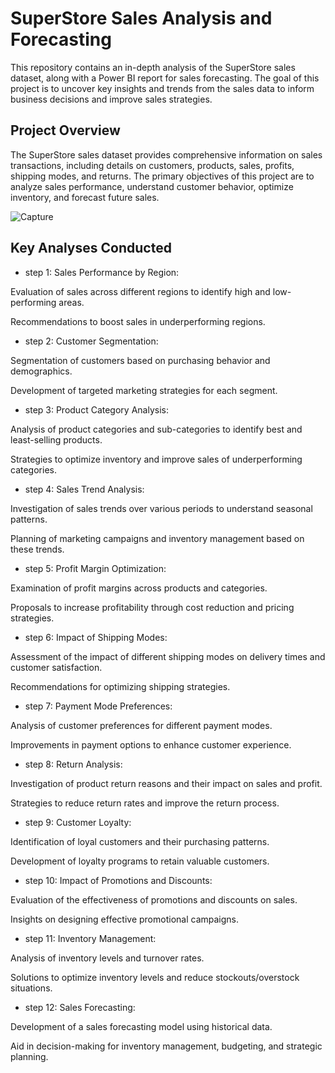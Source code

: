 
# SuperStore Sales Analysis and Forecasting

This repository contains an in-depth analysis of the SuperStore sales dataset, along with a Power BI report for sales forecasting. The goal of this project is to uncover key insights and trends from the sales data to inform business decisions and improve sales strategies.

## Project Overview

The SuperStore sales dataset provides comprehensive information on sales transactions, including details on customers, products, sales, profits, shipping modes, and returns. The primary objectives of this project are to analyze sales performance, understand customer behavior, optimize inventory, and forecast future sales.

![Capture](https://github.com/user-attachments/assets/dfb6480c-f97c-422f-81a6-07513c70d167)

## Key Analyses Conducted

- step 1: Sales Performance by Region:

Evaluation of sales across different regions to identify high and low-performing areas.

Recommendations to boost sales in underperforming regions.

- step 2: Customer Segmentation:

Segmentation of customers based on purchasing behavior and demographics.

Development of targeted marketing strategies for each segment.

- step 3: Product Category Analysis:

Analysis of product categories and sub-categories to identify best and least-selling products.

Strategies to optimize inventory and improve sales of underperforming categories.

- step 4: Sales Trend Analysis:

Investigation of sales trends over various periods to understand seasonal patterns.

Planning of marketing campaigns and inventory management based on these trends.

- step 5: Profit Margin Optimization:

Examination of profit margins across products and categories.

Proposals to increase profitability through cost reduction and pricing strategies.

- step 6: Impact of Shipping Modes:

Assessment of the impact of different shipping modes on delivery times and customer satisfaction.

Recommendations for optimizing shipping strategies.

- step 7: Payment Mode Preferences:

Analysis of customer preferences for different payment modes.

Improvements in payment options to enhance customer experience.

- step 8: Return Analysis:

Investigation of product return reasons and their impact on sales and profit.

Strategies to reduce return rates and improve the return process.

- step 9: Customer Loyalty:

Identification of loyal customers and their purchasing patterns.

Development of loyalty programs to retain valuable customers.

- step 10: Impact of Promotions and Discounts:

Evaluation of the effectiveness of promotions and discounts on sales.

Insights on designing effective promotional campaigns.

- step 11: Inventory Management:

Analysis of inventory levels and turnover rates.

Solutions to optimize inventory levels and reduce stockouts/overstock situations.

- step 12: Sales Forecasting:

Development of a sales forecasting model using historical data.

Aid in decision-making for inventory management, budgeting, and strategic planning.


